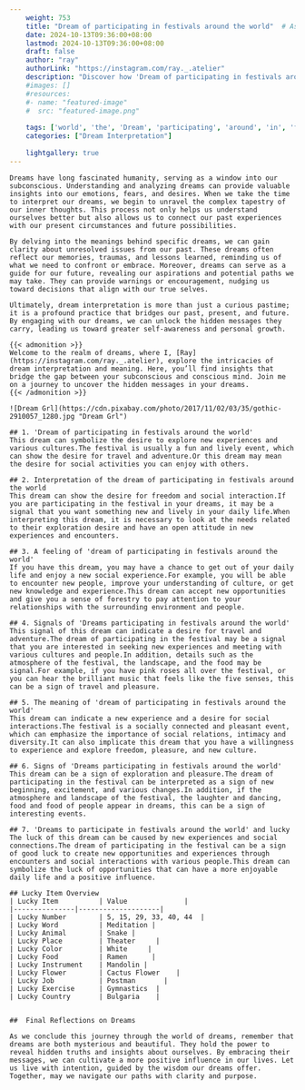 ```yaml
---
    weight: 753
    title: "Dream of participating in festivals around the world"  # Assuming 'title' column exists
    date: 2024-10-13T09:36:00+08:00
    lastmod: 2024-10-13T09:36:00+08:00
    draft: false
    author: "ray"
    authorLink: "https://instagram.com/ray._.atelier"
    description: "Discover how 'Dream of participating in festivals around the world' can interpret your future and uncover its significant meanings in your life."
    #images: []
    #resources:
    #- name: "featured-image"
    #  src: "featured-image.png"
    
    tags: ['world', 'the', 'Dream', 'participating', 'around', 'in', 'festivals', 'of']
    categories: ["Dream Interpretation"]
    
    lightgallery: true
---
```

    
    Dreams have long fascinated humanity, serving as a window into our subconscious. Understanding and analyzing dreams can provide valuable insights into our emotions, fears, and desires. When we take the time to interpret our dreams, we begin to unravel the complex tapestry of our inner thoughts. This process not only helps us understand ourselves better but also allows us to connect our past experiences with our present circumstances and future possibilities.
    
    By delving into the meanings behind specific dreams, we can gain clarity about unresolved issues from our past. These dreams often reflect our memories, traumas, and lessons learned, reminding us of what we need to confront or embrace. Moreover, dreams can serve as a guide for our future, revealing our aspirations and potential paths we may take. They can provide warnings or encouragement, nudging us toward decisions that align with our true selves.
    
    Ultimately, dream interpretation is more than just a curious pastime; it is a profound practice that bridges our past, present, and future. By engaging with our dreams, we can unlock the hidden messages they carry, leading us toward greater self-awareness and personal growth.
    
    {{< admonition >}}
    Welcome to the realm of dreams, where I, [Ray](https://instagram.com/ray._.atelier), explore the intricacies of dream interpretation and meaning. Here, you’ll find insights that bridge the gap between your subconscious and conscious mind. Join me on a journey to uncover the hidden messages in your dreams.
    {{< /admonition >}}
    
    ![Dream Grl](https://cdn.pixabay.com/photo/2017/11/02/03/35/gothic-2910057_1280.jpg "Dream Grl")
    
    ## 1. 'Dream of participating in festivals around the world'
    This dream can symbolize the desire to explore new experiences and various cultures.The festival is usually a fun and lively event, which can show the desire for travel and adventure.Or this dream may mean the desire for social activities you can enjoy with others.
    
    ## 2. Interpretation of the dream of participating in festivals around the world
    This dream can show the desire for freedom and social interaction.If you are participating in the festival in your dreams, it may be a signal that you want something new and lively in your daily life.When interpreting this dream, it is necessary to look at the needs related to their exploration desire and have an open attitude in new experiences and encounters.
    
    ## 3. A feeling of 'dream of participating in festivals around the world'
    If you have this dream, you may have a chance to get out of your daily life and enjoy a new social experience.For example, you will be able to encounter new people, improve your understanding of culture, or get new knowledge and experience.This dream can accept new opportunities and give you a sense of forestry to pay attention to your relationships with the surrounding environment and people.
    
    ## 4. Signals of 'Dreams participating in festivals around the world'
    This signal of this dream can indicate a desire for travel and adventure.The dream of participating in the festival may be a signal that you are interested in seeking new experiences and meeting with various cultures and people.In addition, details such as the atmosphere of the festival, the landscape, and the food may be signal.For example, if you have pink roses all over the festival, or you can hear the brilliant music that feels like the five senses, this can be a sign of travel and pleasure.
    
    ## 5. The meaning of 'dream of participating in festivals around the world'
    This dream can indicate a new experience and a desire for social interactions.The festival is a socially connected and pleasant event, which can emphasize the importance of social relations, intimacy and diversity.It can also implicate this dream that you have a willingness to experience and explore freedom, pleasure, and new culture.
    
    ## 6. Signs of 'Dreams participating in festivals around the world'
    This dream can be a sign of exploration and pleasure.The dream of participating in the festival can be interpreted as a sign of new beginning, excitement, and various changes.In addition, if the atmosphere and landscape of the festival, the laughter and dancing, food and food of people appear in dreams, this can be a sign of interesting events.
    
    ## 7. 'Dreams to participate in festivals around the world' and lucky
    The luck of this dream can be caused by new experiences and social connections.The dream of participating in the festival can be a sign of good luck to create new opportunities and experiences through encounters and social interactions with various people.This dream can symbolize the luck of opportunities that can have a more enjoyable daily life and a positive influence.
    
    ## Lucky Item Overview
    | Lucky Item          | Value              |
    |---------------|--------------------|
    | Lucky Number        | 5, 15, 29, 33, 40, 44  |
    | Lucky Word          | Meditation |
    | Lucky Animal        | Snake |
    | Lucky Place         | Theater     |
    | Lucky Color         | White     |
    | Lucky Food          | Ramen      |
    | Lucky Instrument    | Mandolin |
    | Lucky Flower        | Cactus Flower    |
    | Lucky Job           | Postman       |
    | Lucky Exercise      | Gymnastics  |
    | Lucky Country       | Bulgaria    |
    
    
    ##  Final Reflections on Dreams
    
    As we conclude this journey through the world of dreams, remember that dreams are both mysterious and beautiful. They hold the power to reveal hidden truths and insights about ourselves. By embracing their messages, we can cultivate a more positive influence in our lives. Let us live with intention, guided by the wisdom our dreams offer. Together, may we navigate our paths with clarity and purpose.
    